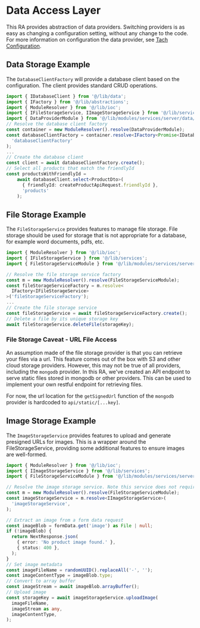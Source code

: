# Data Access Layer

This RA provides abstraction of data providers. Switching providers is as easy as changing a configuration setting, without any change to the code. For more information on configuration the data provider, see [Tach Configuration](/docs/tach_configuration.md).

## Data Storage Example

The `DatabaseClientFactory` will provide a database client based on the configuration. The client provides standard CRUD operations.

```typescript
import { IDatabaseClient } from '@/lib/data';
import { IFactory } from '@/lib/abstractions';
import { ModuleResolver } from '@/lib/ioc';
import { IFileStorageService, IImageStorageService } from '@/lib/services';
import { DataProviderModule } from '@/lib/modules/services/server/data/dataProvider.module';
// Resolve the database client factory
const container = new ModuleResolver().resolve(DataProviderModule);
const databaseClientFactory = container.resolve<IFactory<Promise<IDatabaseClient>>>(
  'databaseClientFactory'
);
...
// Create the database client
const client = await databaseClientFactory.create();
// Select all products that match the friendlyId
const productsWithFriendlyId =
    await databaseClient.select<ProductDto>(
      { friendlyId: createProductApiRequest.friendlyId },
      'products'
    );
```

## File Storage Example

The `FileStorageService` provides features to manage file storage. File storage should be used for storage that is not appropriate for a database, for example word documents, pdfs, etc.

```typescript
import { ModuleResolver } from '@/lib/ioc';
import { IFileStorageService } from '@/lib/services';
import { FileStorageServiceModule } from '@/lib/modules/services/server/fileStorage/fileStorageService.module.ts';

// Resolve the file storage service factory
const m = new ModuleResolver().resolve(FileStorageServiceModule);
const fileStorageServiceFactory = m.resolve<
  IFactory<IFileStorageService>
>('fileStorageServiceFactory');
...
// Create the file storage service
const fileStorageService = await fileStorageServiceFactory.create();
// Delete a file by its unique storage key
await fileStorageService.deleteFile(storageKey);
```

### File Storage Caveat - URL File Access

An assumption made of the file storage provider is that you can retrieve your files via a url. This feature comes out of the box with S3 and other cloud storage providers. However, this may not be true of all providers, including the `mongodb` provider. In this RA, we've created an API endpoint to serve static files stored in mongodb or other providers. This can be used to implement your own restful endpoint for retrieving files.

For now, the url location for the `getSignedUrl` function of the `mongodb` provider is hardcoded to `api/static/[...key]`.

## Image Storage Example

The `ImageStorageService` provides features to upload and generate presigned URLs for images. This is a wrapper around the FileStorageService, providing some additional features to ensure images are well-formed.

```typescript
import { ModuleResolver } from '@/lib/ioc';
import { IImageStorageService } from '@/lib/services';
import { FileStorageServiceModule } from '@/lib/modules/services/server/fileStorage/fileStorageService.module';

// Resolve the image storage service. Note this service does not require a factory because it utilizes the file storage service factory.
const m = new ModuleResolver().resolve(FileStorageServiceModule);
const imageStorageService = m.resolve<IImageStorageService>(
  'imageStorageService',
);

// Extract an image from a form data request
const imageBlob = formData.get('image') as File | null;
if (!imageBlob) {
  return NextResponse.json(
    { error: 'No product image found.' },
    { status: 400 },
  );
}
// Set image metadata
const imageFileName = randomUUID().replaceAll('-', '');
const imageContentType = imageBlob.type;
// Convert to array buffer
const imageStream = await imageBlob.arrayBuffer();
// Upload image
const storageKey = await imageStorageService.uploadImage(
  imageFileName,
  imageStream as any,
  imageContentType,
);
```
